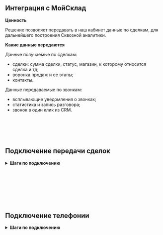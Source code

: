 ## Интеграция с МойСклад <br />  

**Ценность**<br />    

Решение позволяет передавать в наш кабинет данные по сделкам, для дальнейшего построения Сквозной аналитики.<br />  

**Какие данные передаются** <br />  

Данные получаемые по сделкам:  <br />  
- сделки: сумма сделки, статус, магазин, к которому относится сделка и тд; 
- воронка продаж и ее этапы;
- контакты.

Данные передаваемые по звонкам:  <br />
- всплывающие уведомления о звонках;
- статистика и запись разговора;
- звонок в один клик из CRM. <br />  
  
<br />  
<br />
<br />
<br />

## Подключение передачи сделок   <br />
 
<details>
 <summary style="font-weight:bold;"> Шаги по подключению </summary> <br />


1. Прожмите переключатель "МойСклад - передача сделок", для активации интеграции. <br />
2.  **Авторизация в МойСклад** <br />

Добавьте название авторизации, а также логин и пароль, от МойСклад.

![image](moyslad_auth.gif)

<br />

3. Нажмите сохранить. <br />
  
После подключения интеграции сделки будут попадать в  Сырые данные -> Сделки.  <br />  
Для проверки корректности работы интеграции создайте тестовую сделку в МойСклад . <br />  

</details> 
<br />
<br />
<br />
<br />
<br />
<br />
<br />

## Подключение телефонии   <br />

<details>
 <summary style="font-weight:bold;"> Шаги по подключению </summary> <br />

1. Прожмите переключатель "МойСклад - телефония", для активации интеграции. <br />
2. Подключите в МойСклад модуль UIS. <br />
 - Перейдите в раздел **Приложения** и если ни одного приложения не подключено, нажмите **Выбрать приложение**.
 - В открывшемся разделе найдите ниже Звонки — UIS и нажмите Установить.
 - В появившемся окне настроек: <br />
   - В поле **Адрес провайдера телефонии** вставьте URL из поля **Webhook URL** из наших настроек.
   - Скопируйте ключ из поля **Ключ доступа** (он потребуется далее).
   - Введите внутренние номера сотрудников, соответствующие внутренним номерам в Личном кабинете UIS.
   - Сохраните настройку. <br />
   
![image](moyslad_module.gif)   
     
3. **Авторизация в МойСклад** <br />

- Добавьте название авторизации.
- Добавьте Token, скопированный из параметра **Ключ доступа** приложения МойСклад.
  ![image](moyslad_auth2.gif)   
<br />

4. **Показывать внутренние звонки** - выберете настройку, если в МойСклад необходимо фиксировать звонки между сотрудниками. <br />
   
5. Нажмите сохранить. <br />


Для проверки работы интеграции на тестовых звонках проверьте работы пунктов указаных в **"Данные передаваемые по звонкам"**. <br />

</details> 
